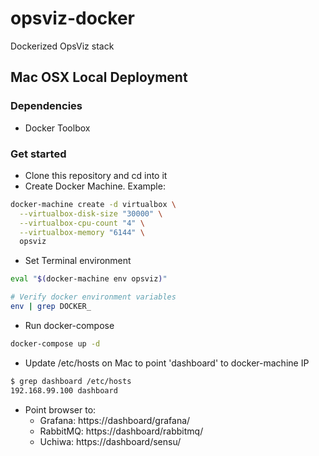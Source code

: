 # opsviz-docker
Dockerized OpsViz stack

## Mac OSX Local Deployment
### Dependencies
- Docker Toolbox

### Get started
- Clone this repository and cd into it
- Create Docker Machine. Example:

```bash
docker-machine create -d virtualbox \
  --virtualbox-disk-size "30000" \
  --virtualbox-cpu-count "4" \
  --virtualbox-memory "6144" \
  opsviz
```

- Set Terminal environment

```bash
eval "$(docker-machine env opsviz)"

# Verify docker environment variables
env | grep DOCKER_
```

- Run docker-compose

```bash
docker-compose up -d
```

- Update /etc/hosts on Mac to point 'dashboard' to docker-machine IP

```bash
$ grep dashboard /etc/hosts
192.168.99.100 dashboard
```

- Point browser to:
    - Grafana: https://dashboard/grafana/
    - RabbitMQ: https://dashboard/rabbitmq/
    - Uchiwa: https://dashboard/sensu/